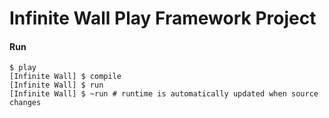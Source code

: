 Infinite Wall Play Framework Project
=====================================

#### Run
    $ play 
    [Infinite Wall] $ compile
    [Infinite Wall] $ run
    [Infinite Wall] $ ~run # runtime is automatically updated when source changes
